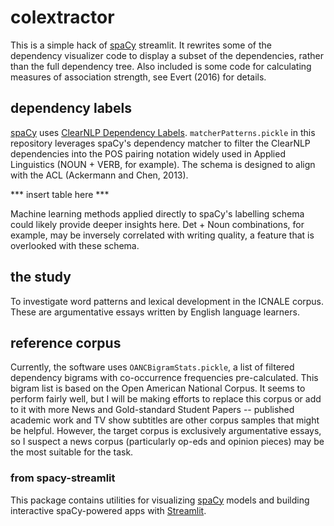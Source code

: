# colextractor

This is a simple hack of [spaCy](https://spacy.io) streamlit. It rewrites some of the dependency visualizer code to display a subset of the dependencies, rather than the full dependency tree. Also included is some code for calculating measures of association strength, see Evert (2016) for details.


## dependency labels

[spaCy](https://spacy.io) uses [ClearNLP Dependency Labels](https://github.com/clir/clearnlp-guidelines/blob/master/md/specifications/dependency_labels.md). `matcherPatterns.pickle` in this repository leverages spaCy's dependency matcher to filter the ClearNLP dependencies into the POS pairing notation widely used in Applied Linguistics (NOUN + VERB, for example). The schema is designed to align with the ACL (Ackermann and Chen, 2013).

*** insert table here ***

Machine learning methods applied directly to spaCy's labelling schema could likely provide deeper insights here. Det + Noun combinations, for example, may be inversely correlated with writing quality, a feature that is overlooked with these schema.

## the study

To investigate word patterns and lexical development in the ICNALE corpus. These are argumentative essays written by English language learners.

## reference corpus

Currently, the software uses `OANCBigramStats.pickle`, a list of filtered dependency bigrams with co-occurrence frequencies pre-calculated. This bigram list is based on the Open American National Corpus. It seems to perform fairly well, but I will be making efforts to replace this corpus or add to it with more News and Gold-standard Student Papers -- published academic work and TV show subtitles are other corpus samples that might be helpful. However, the target corpus is exclusively argumentative essays, so I suspect a news corpus (particularly op-eds and opinion pieces) may be the most suitable for the task.

### from spacy-streamlit

This package contains utilities for visualizing [spaCy](https://spacy.io) models and building interactive spaCy-powered apps with [Streamlit](https://streamlit.io).

